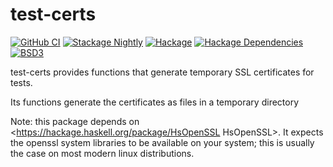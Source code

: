 # test-certs

[![GitHub CI](https://github.com/adetokunbo/test-certs/actions/workflows/ci.yml/badge.svg)](https://github.com/adetokunbo/test-certs/actions)
[![Stackage Nightly](http://stackage.org/package/test-certs/badge/nightly)](http://stackage.org/nightly/package/test-certs)
[![Hackage][hackage-badge]][hackage]
[![Hackage Dependencies][hackage-deps-badge]][hackage-deps]
[![BSD3](https://img.shields.io/badge/license-BSD3-green.svg?dummy)](https://github.com/adetokunbo/test-certs/blob/master/LICENSE)

test-certs provides functions that generate temporary SSL certificates for tests.

Its functions generate the certificates as files in a temporary directory

Note: this package depends on <https://hackage.haskell.org/package/HsOpenSSL
HsOpenSSL>. It expects the openssl system libraries to be available on your
system; this is usually the case on most modern linux distributions.

[hackage-deps-badge]: <https://img.shields.io/hackage-deps/v/test-certs.svg>
[hackage-deps]:       <http://packdeps.haskellers.com/feed?needle=test-certs>
[hackage-badge]:      <https://img.shields.io/hackage/v/test-certs.svg>
[hackage]:            <https://hackage.haskell.org/package/test-certs>


